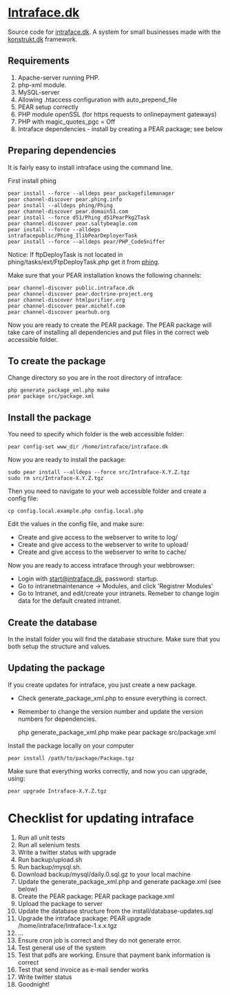 [Intraface.dk](http://intraface.dk)
============

Source code for [intraface.dk](http://intraface.dk). A system for small businesses made with the [konstrukt.dk](http://konstrukt) framework.

Requirements
------------

1. Apache-server running PHP.
2. php-xml module.
3. MySQL-server
4. Allowing .htaccess configuration with auto_prepend_file
5. PEAR setup correctly
6. PHP module openSSL (for https requests to onlinepayment gateways)
7. PHP with magic_quotes_pgc = Off
8. Intraface dependencies - install by creating a PEAR package; see below

Preparing dependencies
----------------------

It is fairly easy to install intraface using the command line.

First install phing

    pear install --force --alldeps pear_packagefilemanager
    pear channel-discover pear.phing.info
    pear install --alldeps phing/Phing
    pear channel-discover pear.domain51.com
    pear install --force d51/Phing_d51PearPkg2Task
    pear channel-discover pear.saltybeagle.com
    pear install --force --alldeps intrafacepublic/Phing_IlibPearDeployerTask 
    pear install --force --alldeps pear/PHP_CodeSniffer 
    
Notice: If ftpDeployTask is not located in phing/tasks/ext/FtpDeployTask.php get it from [phing](http://phing.info/trac/browser/branches/2.3/classes/phing/tasks/ext/FtpDeployTask.php).

Make sure that your PEAR installation knows the following channels:

    pear channel-discover public.intraface.dk
    pear channel-discover pear.doctrine-project.org
    pear channel-discover htmlpurifier.org
    pear channel-discover pear.michelf.com
    pear channel-discover pearhub.org

Now you are ready to create the PEAR package. The PEAR package will take care of installing all dependencies and put files in the correct web accessible folder. 

To create the package
---------------------

Change directory so you are in the root directory of intraface:

    php generate_package_xml.php make
    pear package src/package.xml

Install the package
-------------------

You need to specify which folder is the web accessible folder:

    pear config-set www_dir /home/intraface/intraface.dk

Now you are ready to install the package:

    sudo pear install --alldeps --force src/Intraface-X.Y.Z.tgz
    sudo rm src/Intraface-X.Y.Z.tgz

Then you need to navigate to your web accessible folder and create a config file:

    cp config.local.example.php config.local.php

Edit the values in the config file, and make sure:

- Create and give access to the webserver to write to log/
- Create and give access to the webserver to write to upload/ 
- Create and give access to the webserver to write to cache/ 

Now you are ready to access intraface through your webbrowser:

- Login with start@intraface.dk, password: startup.
- Go to intranetmaintenance -> Modules, and click 'Registrer Modules'
- Go to Intranet, and edit/create your intranets. Remeber to change login data for the default created intranet.

Create the database
-------------------

In the install folder you will find the database structure. Make sure that you both setup the structure and values.

Updating the package
--------------------

If you create updates for intraface, you just create a new package.

- Check generate_package_xml.php to ensure everything is correct.
- Remember to change the version number and update the version numbers for dependencies.

    php generate_package_xml.php make
    pear package src/package.xml

Install the package locally on your computer

    pear install /path/to/package/Package.tgz

Make sure that everything works correctly, and now you can upgrade, using:

    pear upgrade Intraface-X.Y.Z.tgz

Checklist for updating intraface
================================

1. Run all unit tests
2. Run all selenium tests
3. Write a twitter status with upgrade
4. Run backup/upload.sh 
5. Run backup/mysql.sh. 
6. Download backup/mysql/daily.0.sql.gz to your local machine
7. Update the generate_package_xml.php and generate package.xml (see below)
8. Create the PEAR package: PEAR package package.xml
9. Upload the package to server
10. Update the database structure from the install/database-updates.sql
11. Upgrade the intraface package: PEAR upgrade /home/intraface/Intraface-1.x.x.tgz  
12. ...
13. Ensure cron job is correct and they do not generate error.
14. Test general use of the system
15. Test that pdfs are working. Ensure that payment bank information is correct
16. Test that send invoice as e-mail sender works
17. Write twitter status
18. Goodnight!
